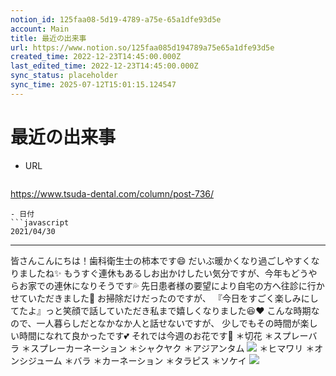 ```yaml
---
notion_id: 125faa08-5d19-4789-a75e-65a1dfe93d5e
account: Main
title: 最近の出来事
url: https://www.notion.so/125faa085d194789a75e65a1dfe93d5e
created_time: 2022-12-23T14:45:00.000Z
last_edited_time: 2022-12-23T14:45:00.000Z
sync_status: placeholder
sync_time: 2025-07-12T15:01:15.124547
---
```

# 最近の出来事

- URL
  ```javascript
https://www.tsuda-dental.com/column/post-736/
  ```
- 日付
  ```javascript
2021/04/30
  ```
---
皆さんこんにちは！歯科衛生士の柿本です😄
だいぶ暖かくなり過ごしやすくなりましたね✨
もうすぐ連休もあるしお出かけしたい気分ですが、今年もどうやらお家での連休になりそうです💦
先日患者様の要望により自宅の方へ往診に行かせていただきました🚗
お掃除だけだったのですが、
『今日をすごく楽しみにしてたよ』っと笑顔で話していただき私まで嬉しくなりました😆❤️
こんな時期なので、一人暮らしだとなかなか人と話せないですが、
少しでもその時間が楽しい時間になれて良かったです💕
それでは今週のお花です💐
＊切花
＊スプレーバラ
＊スプレーカーネーション
＊シャクヤク
＊アジアンタム
![](https://www.tsuda-dental.com/column/_data/contribute/images/736_1_18.jpg)
＊ヒマワリ
＊オンシジューム
＊バラ
＊カーネーション
＊タラピス
＊ソケイ
![](https://www.tsuda-dental.com/column/_data/contribute/images/736_1_19.jpg)